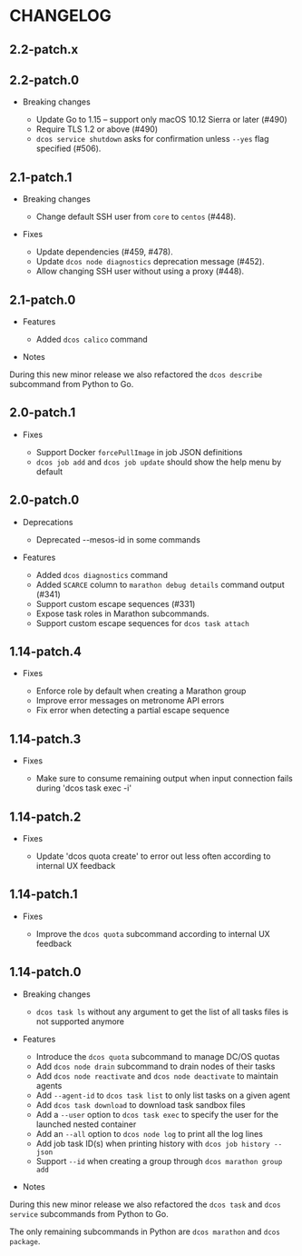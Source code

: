 # CHANGELOG

## 2.2-patch.x

## 2.2-patch.0

* Breaking changes

  * Update Go to 1.15 – support only macOS 10.12 Sierra or later (#490)
  * Require TLS 1.2 or above (#490)
  * `dcos service shutdown` asks for confirmation unless `--yes` flag specified (#506).

## 2.1-patch.1

* Breaking changes

    * Change default SSH user from `core` to `centos` (#448).

* Fixes

    * Update dependencies (#459, #478).
    * Update `dcos node diagnostics` deprecation message (#452).
    * Allow changing SSH user without using a proxy (#448).


## 2.1-patch.0

* Features

  * Added `dcos calico` command

* Notes

During this new minor release we also refactored the `dcos describe` subcommand from Python to Go.


## 2.0-patch.1

* Fixes

  * Support Docker `forcePullImage` in job JSON definitions
  * `dcos job add` and `dcos job update` should show the help menu by default

## 2.0-patch.0

* Deprecations

  * Deprecated --mesos-id in some commands

* Features

  * Added `dcos diagnostics` command
  * Added `SCARCE` column to `marathon debug details` command output (#341)
  * Support custom escape sequences (#331)
  * Expose task roles in Marathon subcommands.
  * Support custom escape sequences for `dcos task attach`

## 1.14-patch.4

* Fixes

  * Enforce role by default when creating a Marathon group
  * Improve error messages on metronome API errors
  * Fix error when detecting a partial escape sequence

## 1.14-patch.3

* Fixes

  * Make sure to consume remaining output when input connection fails during 'dcos task exec -i'

## 1.14-patch.2

* Fixes

  * Update 'dcos quota create' to error out less often according to internal UX feedback

## 1.14-patch.1

* Fixes

  * Improve the `dcos quota` subcommand according to internal UX feedback

## 1.14-patch.0

* Breaking changes

  * `dcos task ls` without any argument to get the list of all tasks files is not supported anymore

* Features

  * Introduce the `dcos quota` subcommand to manage DC/OS quotas
  * Add `dcos node drain` subcommand to drain nodes of their tasks
  * Add `dcos node reactivate` and `dcos node deactivate` to maintain agents
  * Add `--agent-id` to `dcos task list` to only list tasks on a given agent
  * Add `dcos task download` to download task sandbox files
  * Add a `--user` option to `dcos task exec` to specify the user for the launched nested container
  * Add an `--all` option to `dcos node log` to print all the log lines
  * Add job task ID(s) when printing history with `dcos job history --json`
  * Support `--id` when creating a group through `dcos marathon group add`

* Notes

During this new minor release we also refactored the `dcos task` and `dcos service` subcommands from Python to Go.

The only remaining subcommands in Python are `dcos marathon` and `dcos package`.
